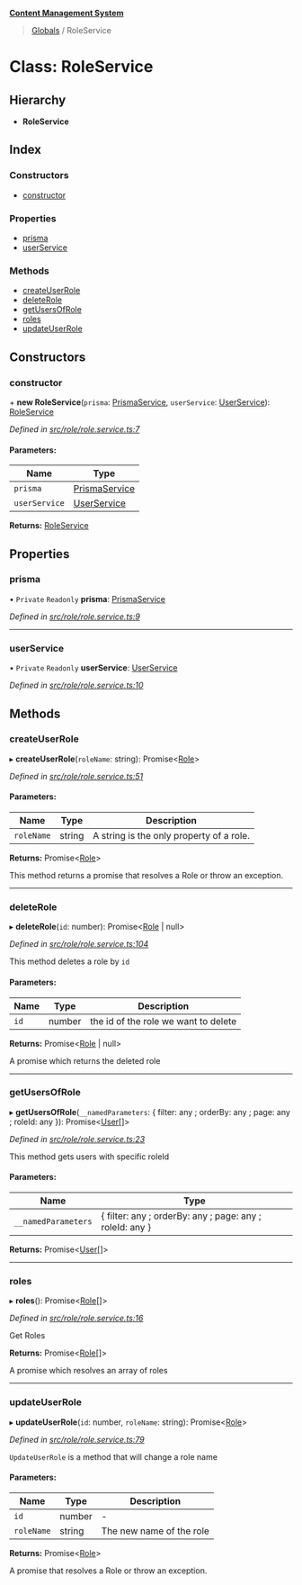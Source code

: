 **[Content Management System](../README.md)**

> [Globals](../globals.md) / RoleService

# Class: RoleService

## Hierarchy

* **RoleService**

## Index

### Constructors

* [constructor](roleservice.md#constructor)

### Properties

* [prisma](roleservice.md#prisma)
* [userService](roleservice.md#userservice)

### Methods

* [createUserRole](roleservice.md#createuserrole)
* [deleteRole](roleservice.md#deleterole)
* [getUsersOfRole](roleservice.md#getusersofrole)
* [roles](roleservice.md#roles)
* [updateUserRole](roleservice.md#updateuserrole)

## Constructors

### constructor

\+ **new RoleService**(`prisma`: [PrismaService](prismaservice.md), `userService`: [UserService](userservice.md)): [RoleService](roleservice.md)

*Defined in [src/role/role.service.ts:7](https://github.com/simra-co/content-white-label-api/blob/4c549b3/src/role/role.service.ts#L7)*

#### Parameters:

Name | Type |
------ | ------ |
`prisma` | [PrismaService](prismaservice.md) |
`userService` | [UserService](userservice.md) |

**Returns:** [RoleService](roleservice.md)

## Properties

### prisma

• `Private` `Readonly` **prisma**: [PrismaService](prismaservice.md)

*Defined in [src/role/role.service.ts:9](https://github.com/simra-co/content-white-label-api/blob/4c549b3/src/role/role.service.ts#L9)*

___

### userService

• `Private` `Readonly` **userService**: [UserService](userservice.md)

*Defined in [src/role/role.service.ts:10](https://github.com/simra-co/content-white-label-api/blob/4c549b3/src/role/role.service.ts#L10)*

## Methods

### createUserRole

▸ **createUserRole**(`roleName`: string): Promise\<[Role](../interfaces/role.md)>

*Defined in [src/role/role.service.ts:51](https://github.com/simra-co/content-white-label-api/blob/4c549b3/src/role/role.service.ts#L51)*

#### Parameters:

Name | Type | Description |
------ | ------ | ------ |
`roleName` | string | A string is the only property of a role. |

**Returns:** Promise\<[Role](../interfaces/role.md)>

This method returns a promise that resolves a Role or throw an exception.

___

### deleteRole

▸ **deleteRole**(`id`: number): Promise\<[Role](../interfaces/role.md) \| null>

*Defined in [src/role/role.service.ts:104](https://github.com/simra-co/content-white-label-api/blob/4c549b3/src/role/role.service.ts#L104)*

This method deletes a role by `id`

#### Parameters:

Name | Type | Description |
------ | ------ | ------ |
`id` | number | the id of the role we want to delete |

**Returns:** Promise\<[Role](../interfaces/role.md) \| null>

A promise which returns the deleted role

___

### getUsersOfRole

▸ **getUsersOfRole**(`__namedParameters`: { filter: any ; orderBy: any ; page: any ; roleId: any  }): Promise\<[User](../interfaces/user.md)[]>

*Defined in [src/role/role.service.ts:23](https://github.com/simra-co/content-white-label-api/blob/4c549b3/src/role/role.service.ts#L23)*

This method gets users with specific roleId

#### Parameters:

Name | Type |
------ | ------ |
`__namedParameters` | { filter: any ; orderBy: any ; page: any ; roleId: any  } |

**Returns:** Promise\<[User](../interfaces/user.md)[]>

___

### roles

▸ **roles**(): Promise\<[Role](../interfaces/role.md)[]>

*Defined in [src/role/role.service.ts:16](https://github.com/simra-co/content-white-label-api/blob/4c549b3/src/role/role.service.ts#L16)*

Get Roles

**Returns:** Promise\<[Role](../interfaces/role.md)[]>

A promise which resolves an array of roles

___

### updateUserRole

▸ **updateUserRole**(`id`: number, `roleName`: string): Promise\<[Role](../interfaces/role.md)>

*Defined in [src/role/role.service.ts:79](https://github.com/simra-co/content-white-label-api/blob/4c549b3/src/role/role.service.ts#L79)*

`UpdateUserRole` is a method that will change a role name

#### Parameters:

Name | Type | Description |
------ | ------ | ------ |
`id` | number | - |
`roleName` | string | The new name of the role |

**Returns:** Promise\<[Role](../interfaces/role.md)>

A promise that resolves a Role or throw an exception.
